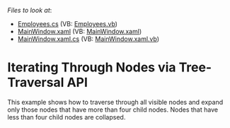 <!-- default file list -->
*Files to look at*:

* [Employees.cs](./CS/DXTreeList_NodeTraversing/Employees.cs) (VB: [Employees.vb](./VB/DXTreeList_NodeTraversing/Employees.vb))
* [MainWindow.xaml](./CS/DXTreeList_NodeTraversing/MainWindow.xaml) (VB: [MainWindow.xaml](./VB/DXTreeList_NodeTraversing/MainWindow.xaml))
* [MainWindow.xaml.cs](./CS/DXTreeList_NodeTraversing/MainWindow.xaml.cs) (VB: [MainWindow.xaml.vb](./VB/DXTreeList_NodeTraversing/MainWindow.xaml.vb))
<!-- default file list end -->
#  Iterating Through Nodes via Tree-Traversal API


<p>This example shows how to traverse through all visible nodes and expand only those nodes that have more than four child nodes. Nodes that have less than four child nodes are collapsed.</p>

<br/>


